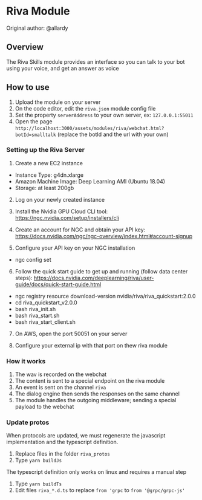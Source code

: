 # Riva Module
Original author: @allardy

## Overview
The Riva Skills module provides an interface so you can talk to your bot using your voice, and get an answer as voice

## How to use
1. Upload the module on your server
2. On the code editor, edit the `riva.json` module config file
3. Set the property `serverAddress` to your own server, ex: `127.0.0.1:55011`
4. Open the page `http://localhost:3000/assets/modules/riva/webchat.html?botId=smalltalk` (replace the botId and the url with your own)

### Setting up the Riva Server

1. Create a new EC2 instance

- Instance Type: g4dn.xlarge
- Amazon Machine Image: Deep Learning AMI (Ubuntu 18.04)
- Storage: at least 200gb

2. Log on your newly created instance

3. Install the Nvidia GPU Cloud CLI tool: https://ngc.nvidia.com/setup/installers/cli

4. Create an account for NGC and obtain your API key: https://docs.nvidia.com/ngc/ngc-overview/index.html#account-signup

5. Configure your API key on your NGC installation

- ngc config set

6. Follow the quick start guide to get up and running (follow data center steps): https://docs.nvidia.com/deeplearning/riva/user-guide/docs/quick-start-guide.html

- ngc registry resource download-version nvidia/riva/riva_quickstart:2.0.0
- cd riva_quickstart_v2.0.0
- bash riva_init.sh
- bash riva_start.sh
- bash riva_start_client.sh

7. On AWS, open the port 50051 on your server

8. Configure your external ip with that port on thew riva module

### How it works

1. The wav is recorded on the webchat
2. The content is sent to a special endpoint on the riva module
3. An event is sent on the channel `riva`
4. The dialog engine then sends the responses on the same channel
5. The module handles the outgoing middleware; sending a special payload to the webchat

### Update protos

When protocols are updated, we must regenerate the javascript implementation and the typescript definition.

1. Replace files in the folder `riva_protos`
2. Type `yarn buildJs`

The typescript definition only works on linux and requires a manual step

1. Type `yarn buildTs`
2. Edit files `riva_*.d.ts` to replace `from 'grpc` to `from '@grpc/grpc-js'`
